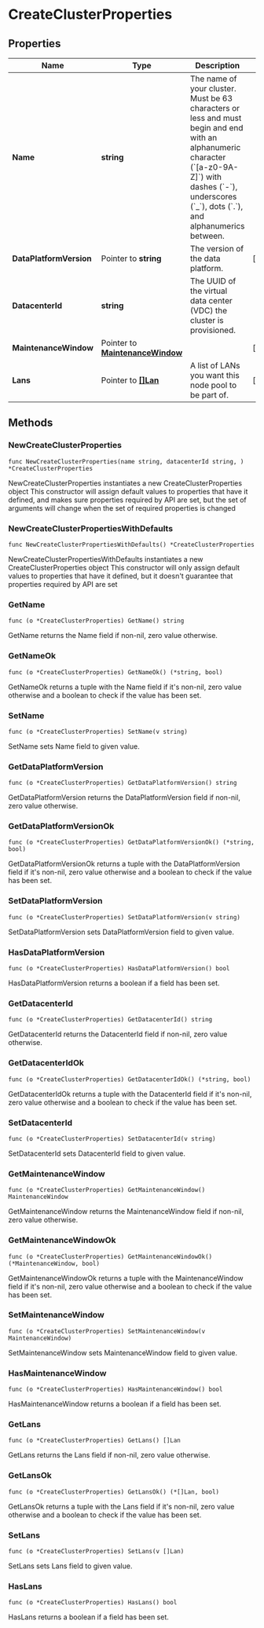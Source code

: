 # CreateClusterProperties

## Properties

|Name | Type | Description | Notes|
|------------ | ------------- | ------------- | -------------|
|**Name** | **string** | The name of your cluster. Must be 63 characters or less and must begin and end with an alphanumeric character (&#x60;[a-z0-9A-Z]&#x60;) with dashes (&#x60;-&#x60;), underscores (&#x60;_&#x60;), dots (&#x60;.&#x60;), and alphanumerics between.  | |
|**DataPlatformVersion** | Pointer to **string** | The version of the data platform.  | [optional] |
|**DatacenterId** | **string** | The UUID of the virtual data center (VDC) the cluster is provisioned.  | |
|**MaintenanceWindow** | Pointer to [**MaintenanceWindow**](MaintenanceWindow.md) |  | [optional] |
|**Lans** | Pointer to [**[]Lan**](Lan.md) | A list of LANs you want this node pool to be part of.  | [optional] |

## Methods

### NewCreateClusterProperties

`func NewCreateClusterProperties(name string, datacenterId string, ) *CreateClusterProperties`

NewCreateClusterProperties instantiates a new CreateClusterProperties object
This constructor will assign default values to properties that have it defined,
and makes sure properties required by API are set, but the set of arguments
will change when the set of required properties is changed

### NewCreateClusterPropertiesWithDefaults

`func NewCreateClusterPropertiesWithDefaults() *CreateClusterProperties`

NewCreateClusterPropertiesWithDefaults instantiates a new CreateClusterProperties object
This constructor will only assign default values to properties that have it defined,
but it doesn't guarantee that properties required by API are set

### GetName

`func (o *CreateClusterProperties) GetName() string`

GetName returns the Name field if non-nil, zero value otherwise.

### GetNameOk

`func (o *CreateClusterProperties) GetNameOk() (*string, bool)`

GetNameOk returns a tuple with the Name field if it's non-nil, zero value otherwise
and a boolean to check if the value has been set.

### SetName

`func (o *CreateClusterProperties) SetName(v string)`

SetName sets Name field to given value.


### GetDataPlatformVersion

`func (o *CreateClusterProperties) GetDataPlatformVersion() string`

GetDataPlatformVersion returns the DataPlatformVersion field if non-nil, zero value otherwise.

### GetDataPlatformVersionOk

`func (o *CreateClusterProperties) GetDataPlatformVersionOk() (*string, bool)`

GetDataPlatformVersionOk returns a tuple with the DataPlatformVersion field if it's non-nil, zero value otherwise
and a boolean to check if the value has been set.

### SetDataPlatformVersion

`func (o *CreateClusterProperties) SetDataPlatformVersion(v string)`

SetDataPlatformVersion sets DataPlatformVersion field to given value.

### HasDataPlatformVersion

`func (o *CreateClusterProperties) HasDataPlatformVersion() bool`

HasDataPlatformVersion returns a boolean if a field has been set.

### GetDatacenterId

`func (o *CreateClusterProperties) GetDatacenterId() string`

GetDatacenterId returns the DatacenterId field if non-nil, zero value otherwise.

### GetDatacenterIdOk

`func (o *CreateClusterProperties) GetDatacenterIdOk() (*string, bool)`

GetDatacenterIdOk returns a tuple with the DatacenterId field if it's non-nil, zero value otherwise
and a boolean to check if the value has been set.

### SetDatacenterId

`func (o *CreateClusterProperties) SetDatacenterId(v string)`

SetDatacenterId sets DatacenterId field to given value.


### GetMaintenanceWindow

`func (o *CreateClusterProperties) GetMaintenanceWindow() MaintenanceWindow`

GetMaintenanceWindow returns the MaintenanceWindow field if non-nil, zero value otherwise.

### GetMaintenanceWindowOk

`func (o *CreateClusterProperties) GetMaintenanceWindowOk() (*MaintenanceWindow, bool)`

GetMaintenanceWindowOk returns a tuple with the MaintenanceWindow field if it's non-nil, zero value otherwise
and a boolean to check if the value has been set.

### SetMaintenanceWindow

`func (o *CreateClusterProperties) SetMaintenanceWindow(v MaintenanceWindow)`

SetMaintenanceWindow sets MaintenanceWindow field to given value.

### HasMaintenanceWindow

`func (o *CreateClusterProperties) HasMaintenanceWindow() bool`

HasMaintenanceWindow returns a boolean if a field has been set.

### GetLans

`func (o *CreateClusterProperties) GetLans() []Lan`

GetLans returns the Lans field if non-nil, zero value otherwise.

### GetLansOk

`func (o *CreateClusterProperties) GetLansOk() (*[]Lan, bool)`

GetLansOk returns a tuple with the Lans field if it's non-nil, zero value otherwise
and a boolean to check if the value has been set.

### SetLans

`func (o *CreateClusterProperties) SetLans(v []Lan)`

SetLans sets Lans field to given value.

### HasLans

`func (o *CreateClusterProperties) HasLans() bool`

HasLans returns a boolean if a field has been set.


